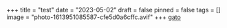 +++
title = "test"
date = "2023-05-02"
draft = false
pinned = false
tags = []
image = "photo-1613951085587-cfe5d0a6cffc.avif"
+++
[gato](www.google.ch)